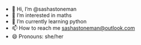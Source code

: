 - 👋 Hi, I’m @sashastoneman
- 👀 I’m interested in maths
- 🌱 I’m currently learning python
- 📫 How to reach me sashastoneman@outlook.com
- 😄 Pronouns: she/her

<!---
sashastoneman/sashastoneman is a ✨ special ✨ repository because its `README.md` (this file) appears on your GitHub profile.
You can click the Preview link to take a look at your changes.
--->
